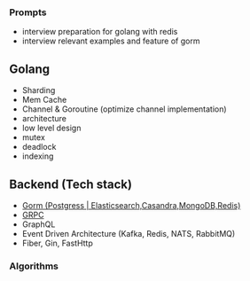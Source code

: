 ### Prompts
- interview preparation for golang with redis
- interview relevant examples and feature of gorm

## Golang
- Sharding
- Mem Cache
- Channel & Goroutine (optimize channel implementation)
- architecture
- low level design
- mutex
- deadlock
- indexing

## Backend (Tech stack)
- [Gorm (Postgress | Elasticsearch,Casandra,MongoDB,Redis)](./Build/Gorm/Readme.md)
- [GRPC](./Build/Grpc/GRPC.md)
- GraphQL
- Event Driven Architecture (Kafka, Redis, NATS, RabbitMQ)
- Fiber, Gin, FastHttp

### Algorithms

